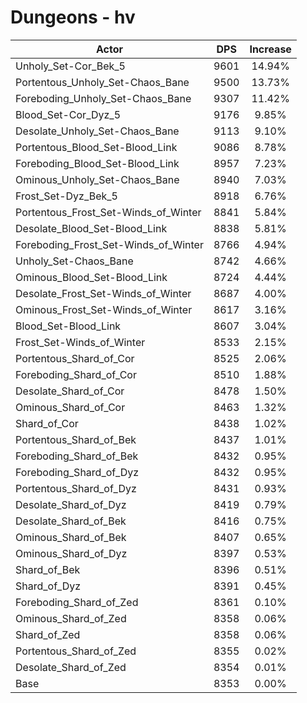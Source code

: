 # Dungeons - hv
| Actor | DPS | Increase |
|---|:---:|:---:|
|Unholy_Set-Cor_Bek_5|9601|14.94%|
|Portentous_Unholy_Set-Chaos_Bane|9500|13.73%|
|Foreboding_Unholy_Set-Chaos_Bane|9307|11.42%|
|Blood_Set-Cor_Dyz_5|9176|9.85%|
|Desolate_Unholy_Set-Chaos_Bane|9113|9.10%|
|Portentous_Blood_Set-Blood_Link|9086|8.78%|
|Foreboding_Blood_Set-Blood_Link|8957|7.23%|
|Ominous_Unholy_Set-Chaos_Bane|8940|7.03%|
|Frost_Set-Dyz_Bek_5|8918|6.76%|
|Portentous_Frost_Set-Winds_of_Winter|8841|5.84%|
|Desolate_Blood_Set-Blood_Link|8838|5.81%|
|Foreboding_Frost_Set-Winds_of_Winter|8766|4.94%|
|Unholy_Set-Chaos_Bane|8742|4.66%|
|Ominous_Blood_Set-Blood_Link|8724|4.44%|
|Desolate_Frost_Set-Winds_of_Winter|8687|4.00%|
|Ominous_Frost_Set-Winds_of_Winter|8617|3.16%|
|Blood_Set-Blood_Link|8607|3.04%|
|Frost_Set-Winds_of_Winter|8533|2.15%|
|Portentous_Shard_of_Cor|8525|2.06%|
|Foreboding_Shard_of_Cor|8510|1.88%|
|Desolate_Shard_of_Cor|8478|1.50%|
|Ominous_Shard_of_Cor|8463|1.32%|
|Shard_of_Cor|8438|1.02%|
|Portentous_Shard_of_Bek|8437|1.01%|
|Foreboding_Shard_of_Bek|8432|0.95%|
|Foreboding_Shard_of_Dyz|8432|0.95%|
|Portentous_Shard_of_Dyz|8431|0.93%|
|Desolate_Shard_of_Dyz|8419|0.79%|
|Desolate_Shard_of_Bek|8416|0.75%|
|Ominous_Shard_of_Bek|8407|0.65%|
|Ominous_Shard_of_Dyz|8397|0.53%|
|Shard_of_Bek|8396|0.51%|
|Shard_of_Dyz|8391|0.45%|
|Foreboding_Shard_of_Zed|8361|0.10%|
|Ominous_Shard_of_Zed|8358|0.06%|
|Shard_of_Zed|8358|0.06%|
|Portentous_Shard_of_Zed|8355|0.02%|
|Desolate_Shard_of_Zed|8354|0.01%|
|Base|8353|0.00%|
